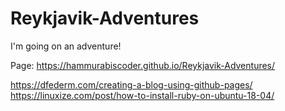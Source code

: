# Reykjavik-Adventures
I'm going on an adventure!

Page: https://hammurabiscoder.github.io/Reykjavik-Adventures/

https://dfederm.com/creating-a-blog-using-github-pages/
https://linuxize.com/post/how-to-install-ruby-on-ubuntu-18-04/
